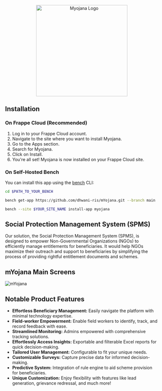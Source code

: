 <div align="center">
  <img src="https://github.com/dhwani-ris/mYojana/assets/128586957/5fd6a7c2-98bc-4b79-a94b-33858b6bcfc2" alt="Myojana Logo" width="300px">
</div>

## Installation

### On Frappe Cloud (Recommended)

1. Log in to your Frappe Cloud account.
2. Navigate to the site where you want to install Myojana.
3. Go to the Apps section.
4. Search for Myojana.
5. Click on Install.
6. You're all set! Myojana is now installed on your Frappe Cloud site.

### On Self-Hosted Bench

You can install this app using the [bench](https://github.com/frappe/bench) CLI:
```bash
cd $PATH_TO_YOUR_BENCH
```
```bash
bench get-app https://github.com/dhwani-ris/mYojana.git --branch main
```
```bash
bench --site $YOUR_SITE_NAME install-app myojana
```
## Social Protection Management System (SPMS)

Our solution, the Social Protection Management System (SPMS), is designed to empower Non-Governmental Organizations (NGOs) to efficiently manage entitlements for beneficiaries. It would help NGOs maximize their outreach and support to beneficiaries by simplifying the process of providing rightful entitlement documents and schemes.

## mYojana Main Screens

![mYojana](https://github.com/dhwani-ris/mYojana/assets/128586957/fa12e187-481a-4cb9-bfbc-ddc08b84fc9b)



## Notable Product Features

- **Effortless Beneficiary Management:** Easily navigate the platform with minimal technology expertise.
- **Field-worker Empowerment:** Enable field workers to identify, track, and record feedback with ease.
- **Streamlined Monitoring:** Admins empowered with comprehensive tracking solutions.
- **Effortlessly Access Insights:** Exportable and filterable Excel reports for quick decision-making.
- **Tailored User Management:** Configurable to fit your unique needs.
- **Customizable Surveys:** Capture precise data for informed decision-making.
- **Predictive System:** Integration of rule engine to aid scheme provision for beneficiaries.
- **Unique Customization:** Enjoy flexibility with features like lead generation, grievance redressal, and much more!

